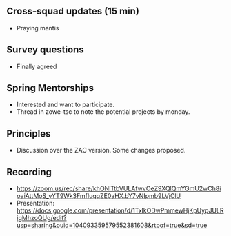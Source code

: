 ## Cross-squad updates (15 min)

- Praying mantis

## Survey questions

- Finally agreed

## Spring Mentorships

- Interested and want to participate. 
- Thread in zowe-tsc to note the potential projects by monday. 

## Principles

- Discussion over the ZAC version. Some changes proposed. 


## Recording
- https://zoom.us/rec/share/khONlTtbVULAfwvOeZ9XQlQmYGmU2wCh8ioaiAttMoS_yYT9Wk3FmfIuqqZE0aHX.bY7vNIpmb9LVjClU
- Presentation: https://docs.google.com/presentation/d/1TxlkODwPmmewHjKpUypJULRigMhzoQUg/edit?usp=sharing&ouid=104093359579552381608&rtpof=true&sd=true



